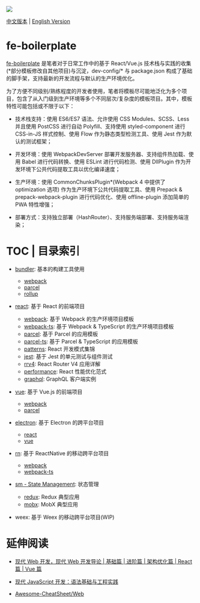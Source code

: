 ![](https://parg.co/U0a)

[中文版本](./) | [English Version](./README.en.md)

# fe-boilerplate

[fe-boilerplate](https://github.com/wxyyxc1992/fe-boilerplate) 是笔者对于日常工作中的基于 React/Vue.js 技术栈与实践的收集(\*部分模板修改自其他项目)与沉淀，dev-config/\* 与 package.json 构成了基础的脚手架，支持最新的开发流程与默认的生产环境优化。

为了方便不同级别/熟练程度的开发者使用，笔者将模板尽可能地泛化为多个项目，包含了从入门级到生产环境等多个不同层次/复杂度的模板项目。其中，模板特性可能包括或不限于以下：

* 技术栈支持：使用 ES6/ES7 语法、允许使用 CSS Modules、SCSS、Less 并且使用 PostCSS 进行自动 Polyfill、支持使用 styled-component 进行 CSS-in-JS 样式控制、使用 Flow 作为静态类型检测工具、使用 Jest 作为默认的测试框架；

* 开发环境：使用 WebpackDevServer 部署开发服务器、支持组件热加载、使用 Babel 进行代码转换、使用 ESLint 进行代码检测、使用 DllPlugin 作为开发环境下公共代码提取工具以优化编译速度；

* 生产环境：使用 CommonChunksPlugin\*(Webpack 4 中提供了 optimization 选项) 作为生产环境下公共代码提取工具、使用 Prepack & prepack-webpack-plugin 进行代码优化、使用 offline-plugin 添加简单的 PWA 特性增强；

* 部署方式：支持独立部署（HashRouter）、支持服务端部署、支持服务端渲染；

# TOC | 目录索引

* [bundler](./bundler): 基本的构建工具使用

  * [webpack](./builder/webpack)
  * [parcel](./builder/parcel)
  * [rollup](./builder/rollup)

* [react](./react): 基于 React 的前端项目

  * [webpack](./react/webpack): 基于 Webpack 的生产环境项目模板
  * [webpack-ts](./react/webpack-ts): 基于 Webpack & TypeScript 的生产环境项目模板
  * [parcel](./react/parcel): 基于 Parcel 的应用模板
  * [parcel-ts](./react/parcel-ts): 基于 Parcel & TypeScript 的应用模板
  * [patterns](./react/patterns): React 开发模式集锦
  * [jest](./react/jest): 基于 Jest 的单元测试与组件测试
  * [rrv4](./react/rrv4): React Router V4 应用详解
  * [performance](./react/performance): React 性能优化范式
  * [graphql](./react/graphql): GraphQL 客户端实例

* [vue](./vue): 基于 Vue.js 的前端项目

  * [webpack](./vue/webpack)
  * [parcel](./vue/parcel)

* [electron](./electron): 基于 Electron 的跨平台项目

  * [react](./electron/react)
  * [vue](./electron/vue)

* [rn](./rn): 基于 ReactNative 的移动跨平台项目

  * [webpack](./electron/webpack)
  * [webpack-ts](./electron/webpack-ts)

* [sm - State Management](./sm): 状态管理

  * [redux](./sm/redux): Redux 典型应用
  * [mobx](./sm/mobx): MobX 典型应用

* weex: 基于 Weex 的移动跨平台项目(WIP)

# 延伸阅读

* [现代 Web 开发，现代 Web 开发导论 | 基础篇 | 进阶篇 | 架构优化篇 | React 篇 | Vue 篇 ](https://github.com/wxyyxc1992/Web-Series)

* [现代 JavaScript 开发：语法基础与工程实践](https://github.com/wxyyxc1992/ProgrammingLanguage-Series/tree/master/JavaScript)

* [Awesome-CheatSheet/Web](https://github.com/wxyyxc1992/Awesome-CheatSheet)
